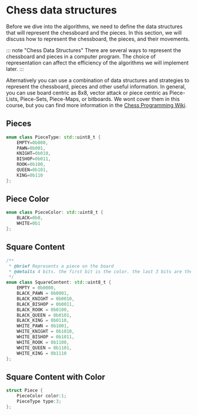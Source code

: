 # Chess data structures

Before we dive into the algorithms, we need to define the data structures that will represent the chessboard and the pieces. In this section, we will discuss how to represent the chessboard, the pieces, and their movements.

::: note "Chess Data Structures"
There are several ways to represent the chessboard and pieces in a computer program. The choice of representation can affect the efficiency of the algorithms we will implement later. 
:::

Alternatively you can use a combination of data structures and strategies to represent the chessboard, pieces and other useful information. In general, you can use board centric as 8x8, vector attack or piece centric as Piece-Lists, Piece-Sets, Piece-Maps, or bitboards. We wont cover them in this course, but you can find more information in the [Chess Programming Wiki](https://www.chessprogramming.org/Main_Page).

## Pieces

``` c++
enum class PieceType: std::uint8_t {
    EMPTY=0b000,
    PAWN=0b001,
    KNIGHT=0b010,
    BISHOP=0b011,
    ROOK=0b100,
    QUEEN=0b101,
    KING=0b110
};
```

## Piece Color

``` c++
enum class PieceColor: std::uint8_t {
    BLACK=0b0,
    WHITE=0b1
};
```

## Square Content

``` c++
/**
 * @brief Represents a piece on the board
 * @details 4 bits. the first bit is the color. the last 3 bits are the piece type. if all of them are 0, it is an empty square
 */
enum class SquareContent: std::uint8_t {
    EMPTY = 0b0000,
    BLACK_PAWN = 0b0001,
    BLACK_KNIGHT = 0b0010,
    BLACK_BISHOP = 0b0011,
    BLACK_ROOK = 0b0100,
    BLACK_QUEEN = 0b0101,
    BLACK_KING = 0b0110,
    WHITE_PAWN = 0b1001,
    WHITE_KNIGHT = 0b1010,
    WHITE_BISHOP = 0b1011,
    WHITE_ROOK = 0b1100,
    WHITE_QUEEN = 0b1101,
    WHITE_KING = 0b1110
};
```

## Square Content with Color

``` c++
struct Piece {
    PieceColor color:1;
    PieceType type:3;
};
```